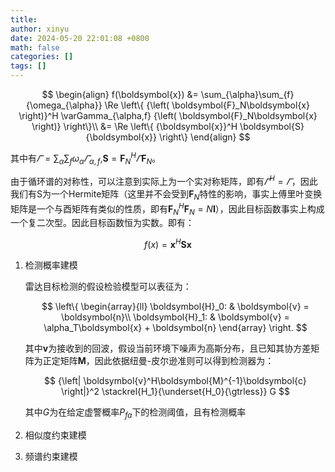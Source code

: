 ```yaml
---
title: 
author: xinyu
date: 2024-05-20 22:01:08 +0800
math: false
categories: []
tags: []
---
```


$$
\begin{align}
f(\boldsymbol{x}) &= 
\sum_{\alpha}\sum_{f}{\omega_{\alpha}} 
\Re
\left\{
{\left( \boldsymbol{F}_N\boldsymbol{x} \right)}^H \varGamma_{\alpha,f} {\left( \boldsymbol{F}_N\boldsymbol{x} \right)}
\right\}\\
&=
\Re
\left\{
{\boldsymbol{x}}^H  \boldsymbol{S}  {\boldsymbol{x}}
\right\}
\end{align}
$$

其中有$\varGamma = \sum_{\alpha}\sum_{f}{\omega_{\alpha}} \varGamma_{\alpha,f}$,$\boldsymbol{S}=\boldsymbol{F}_N^H \varGamma\boldsymbol{F}_N$。

由于循环谱的对称性，可以注意到实际上为一个实对称矩阵，即有$\varGamma^H=\varGamma$，因此我们有S为一个Hermite矩阵（这里并不会受到$\boldsymbol{F}_N$特性的影响，事实上傅里叶变换矩阵是一个与酉矩阵有类似的性质，即有$\boldsymbol{F}_N^H\boldsymbol{F}_N=N\boldsymbol{I}$），因此目标函数事实上构成一个复二次型。因此目标函数恒为实数。即有：

$$
f(x)={\boldsymbol{x}}^H  \boldsymbol{S}  {\boldsymbol{x}}
$$

1. 检测概率建模
   
   雷达目标检测的假设检验模型可以表征为：
   
   $$
   \left\{
\begin{array}{ll}
\boldsymbol{H}_0: & \boldsymbol{v} = \boldsymbol{n}\\
\boldsymbol{H}_1: & \boldsymbol{v} = \alpha_T\boldsymbol{x} + \boldsymbol{n}
\end{array}
\right.
   $$
   
   其中$\boldsymbol{v}$为接收到的回波，假设当前环境下噪声为高斯分布，且已知其协方差矩阵为正定矩阵$\boldsymbol{M}$，因此依据纽曼-皮尔逊准则可以得到检测器为：
   
   $$
   {\left| \boldsymbol{v}^H\boldsymbol{M}^{-1}\boldsymbol{c} \right|}^2  \stackrel{H_1}{\underset{H_0}{\gtrless}} G
   $$
   
   其中$G$为在给定虚警概率$P_{fa}$下的检测阈值，且有检测概率

2. 相似度约束建模

3. 频谱约束建模
